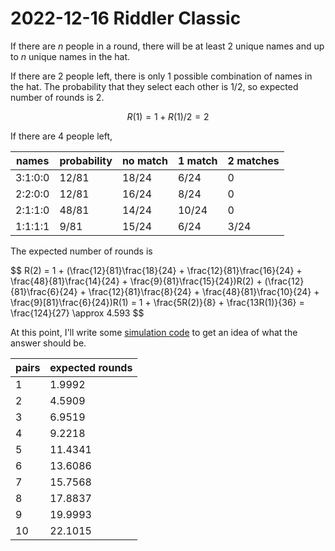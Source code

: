 2022-12-16 Riddler Classic
==========================
If there are $n$ people in a round, there will be at least 2 unique names
and up to $n$ unique names in the hat.

If there are 2 people left, there is only 1 possible combination of names
in the hat.  The probability that they select each other is 1/2, so expected
number of rounds is 2.

$$ R(1) = 1 + R(1)/2 = 2 $$

If there are 4 people left,

|names  |probability|no match|1 match|2 matches|
|-------|-----------|--------|-------|---------|
|3:1:0:0|12/81      |18/24   |6/24   |0        |
|2:2:0:0|12/81      |16/24   |8/24   |0        |
|2:1:1:0|48/81      |14/24   |10/24  |0        |
|1:1:1:1|9/81       |15/24   |6/24   |3/24     |

The expected number of rounds is

$$ R(2) = 1 + (\frac{12}{81}\frac{18}{24} + \frac{12}{81}\frac{16}{24} + \frac{48}{81}\frac{14}{24} + \frac{9}{81}\frac{15}{24})R(2) + (\frac{12}{81}\frac{6}{24} + \frac{12}{81}\frac{8}{24} + \frac{48}{81}\frac{10}{24} + \frac{9}[81}\frac{6}{24})R(1) = 1 + \frac{5R(2)}{8} + \frac{13R(1)}{36} = \frac{124}{27} \approx 4.593 $$

At this point, I'll write some [simulation code](20221216c.go) to get
an idea of what the answer should be.

|pairs|expected rounds|
|-----|---------------|
|1    |1.9992         |
|2    |4.5909         |
|3    |6.9519         |
|4    |9.2218         |
|5    |11.4341        |
|6    |13.6086        |
|7    |15.7568        |
|8    |17.8837        |
|9    |19.9993        |
|10   |22.1015        |
